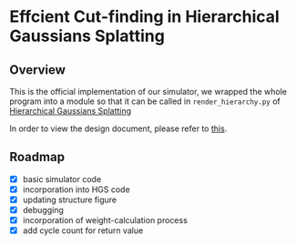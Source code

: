 # Effcient Cut-finding in Hierarchical Gaussians Splatting

## Overview

This is the official implementation of our simulator, we wrapped the whole program into a module so that it can be called in `render_hierarchy.py` of [Hierarchical Gaussians Splatting](https://github.com/graphdeco-inria/hierarchical-3d-gaussians/)

In order to view the design document, please refer to [this](./docs/spec.md).

## Roadmap

- [x] basic simulator code
- [x] incorporation into HGS code
- [x] updating structure figure
- [x] debugging
- [x] incorporation of weight-calculation process
- [x] add cycle count for return value